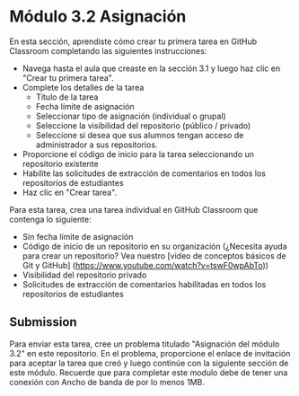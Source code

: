 # Módulo 3.2 Asignación

En esta sección, aprendiste cómo crear tu primera tarea en GitHub Classroom completando las siguientes instrucciones:
- Navega hasta el aula que creaste en la sección 3.1 y luego haz clic en "Crear tu primera tarea".
- Complete los detalles de la tarea
  - Título de la tarea
  - Fecha límite de asignación
  - Seleccionar tipo de asignación (individual o grupal)
  - Seleccione la visibilidad del repositorio (público / privado)
  - Seleccione si desea que sus alumnos tengan acceso de administrador a sus repositorios.
- Proporcione el código de inicio para la tarea seleccionando un repositorio existente
- Habilite las solicitudes de extracción de comentarios en todos los repositorios de estudiantes
- Haz clic en "Crear tarea".
  
Para esta tarea, crea una tarea individual en GitHub Classroom que contenga lo siguiente:
- Sin fecha límite de asignación
- Código de inicio de un repositorio en su organización (¿Necesita ayuda para crear un repositorio? Vea nuestro [video de conceptos básicos de Git y GitHub] (https://www.youtube.com/watch?v=tswF0wpAbTo))
- Visibilidad del repositorio privado
- Solicitudes de extracción de comentarios habilitadas en todos los repositorios de estudiantes
  
## Submission
Para enviar esta tarea, cree un problema titulado "Asignación del módulo 3.2" en este repositorio. En el problema, proporcione el enlace de invitación para aceptar la tarea que creó y luego continúe con la siguiente sección de este módulo.
Recuerde que para completar este modulo debe de tener una conexión con Ancho de banda de por lo menos 1MB. 

